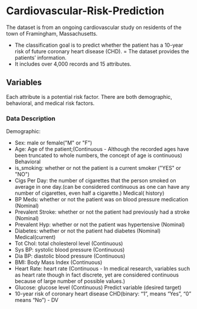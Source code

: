 # Cardiovascular-Risk-Prediction
The dataset is from an ongoing cardiovascular study on residents of the town of Framingham, Massachusetts.

- The classification goal is to predict whether the patient has a 10-year risk of future coronary heart disease (CHD).
= The dataset provides the patients’ information.
- It includes over 4,000 records and 15 attributes.

## Variables
Each attribute is a potential risk factor. There are both demographic, behavioral, and medical risk factors.

### Data Description
Demographic:
-  Sex: male or female("M" or "F")
-  Age: Age of the patient;(Continuous - Although the recorded ages have been truncated to
whole numbers, the concept of age is continuous)
Behavioral
-  is_smoking: whether or not the patient is a current smoker ("YES" or "NO")
-  Cigs Per Day: the number of cigarettes that the person smoked on average in one day.(can be
considered continuous as one can have any number of cigarettes, even half a cigarette.)
Medical( history)
-  BP Meds: whether or not the patient was on blood pressure medication (Nominal)
-  Prevalent Stroke: whether or not the patient had previously had a stroke (Nominal)
-  Prevalent Hyp: whether or not the patient was hypertensive (Nominal)
-  Diabetes: whether or not the patient had diabetes (Nominal)
Medical(current)
-  Tot Chol: total cholesterol level (Continuous)
-  Sys BP: systolic blood pressure (Continuous)
-  Dia BP: diastolic blood pressure (Continuous)
-  BMI: Body Mass Index (Continuous)
-  Heart Rate: heart rate (Continuous - In medical research, variables such as heart rate though in
fact discrete, yet are considered continuous because of large number of possible values.)
-  Glucose: glucose level (Continuous)
Predict variable (desired target)
-  10-year risk of coronary heart disease CHD(binary: “1”, means “Yes”, “0” means “No”) -
DV
